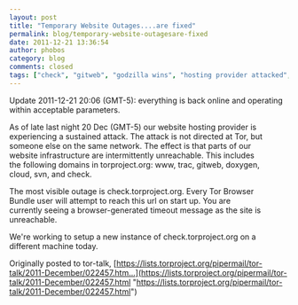 ```yaml
---
layout: post
title: "Temporary Website Outages....are fixed"
permalink: blog/temporary-website-outagesare-fixed
date: 2011-12-21 13:36:54
author: phobos
category: blog
comments: closed
tags: ["check", "gitweb", "godzilla wins", "hosting provider attacked", "no love for us today", "svn", "trac", "websites down", "www"]
---
```


Update 2011-12-21 20:06 (GMT-5): everything is back online and operating within acceptable parameters.

As of late last night 20 Dec (GMT-5) our website hosting provider is  
 experiencing a sustained attack. The attack is not directed at Tor, but  
 someone else on the same network. The effect is that parts of our  
 website infrastructure are intermittently unreachable. This includes  
 the following domains in torproject.org: www, trac, gitweb, doxygen,  
 cloud, svn, and check.

The most visible outage is check.torproject.org. Every Tor Browser  
 Bundle user will attempt to reach this url on start up. You are  
 currently seeing a browser-generated timeout message as the site is  
 unreachable.

We're working to setup a new instance of check.torproject.org on a  
 different machine today.

Originally posted to tor-talk, [https://lists.torproject.org/pipermail/tor-talk/2011-December/022457.htm...](https://lists.torproject.org/pipermail/tor-talk/2011-December/022457.html "https://lists.torproject.org/pipermail/tor-talk/2011-December/022457.html")
